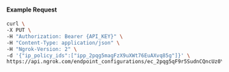 <!-- Code generated for API Clients. DO NOT EDIT. -->

#### Example Request

```bash
curl \
-X PUT \
-H "Authorization: Bearer {API_KEY}" \
-H "Content-Type: application/json" \
-H "Ngrok-Version: 2" \
-d '{"ip_policy_ids":["ipp_2pqg5magFzX9uXWt76EuAXvq85g"]}' \
https://api.ngrok.com/endpoint_configurations/ec_2pqg5qF9r5SudnCQncUz0YFZ8bY/ip_policy
```
